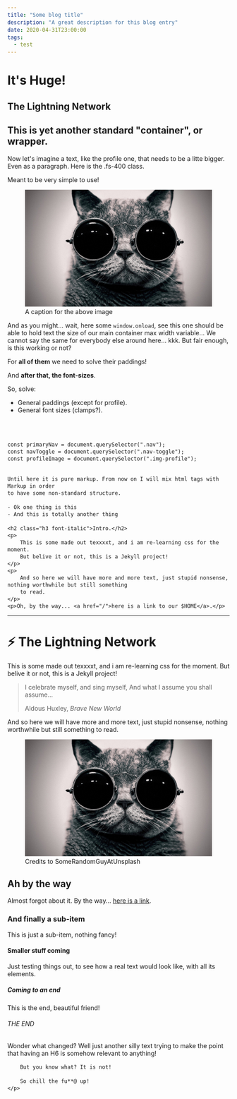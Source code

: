 ```yaml
---
title: "Some blog title"
description: "A great description for this blog entry"
date: 2020-04-31T23:00:00
tags:
  - test
---
```

<div class="wrapper text-justify mt-5">
    <h1>It's Huge!</h1>
    <h2>The Lightning Network</h2>
    <h2 class="h4">This is yet another standard "container", or wrapper.</h2>
    <p class="fs-400">Now let's imagine a text, like the profile one, that needs to be a litte bigger.
        Even as a paragraph. Here is the .fs-400 class.
    </p>
    <p>Meant to be very simple to use!</p>
    <figure>
        <img src="/images/cool-image.jpg" alt="Some cool image" class="img-rounded">
        <figcaption>A caption for the above image</figcaption> 
    </figure>
    <p>
        And as you might... wait, here some <code>window.onload</code>, see this one should be able to hold text the size of our main container max width variable... 
        We cannot say the same for everybody else around here... kkk. But fair enough, is this working or not?
    </p>
    <p>For <strong>all of them</strong> we need to solve their paddings!</p>
    <p>And <strong>after that, the font-sizes</strong>.</p>
    <p>So, solve:</p>
    <ul>
        <li>General paddings (except for profile).</li>
        <li>General font sizes (clamps?).</li>
    </ul>
    <br>
    <pre>
        <code>
const primaryNav = document.querySelector(".nav");
const navToggle = document.querySelector(".nav-toggle");
const profileImage = document.querySelector(".img-profile");</code>
    </pre>
</div>

<div class="wrapper mt-2">

    Until here it is pure markup. From now on I will mix html tags with Markup in order
    to have some non-standard structure.

    - Ok one thing is this
    - And this is totally another thing

    <h2 class="h3 font-italic">Intro.</h2>
    <p>
        This is some made out texxxxt, and i am re-learning css for the moment.
        But belive it or not, this is a Jekyll project!
    </p>       
    <p>
        And so here we will have more and more text, just stupid nonsense, nothing worthwhile but still something
        to read.
    </p>
    <p>Oh, by the way... <a href="/">here is a link to our $HOME</a>.</p>
</div>
<hr>
<div class="wrapper wrapper-wide">
    <h1 class="h2 text-center">⚡️ The Lightning Network</h1>
    <p>
        This is some made out texxxxt, and i am re-learning css for the moment.
        But belive it or not, this is a Jekyll project!
    </p>
    <blockquote cite="https://www.poetryfoundation.org/poems/45477/song-of-myself-1892-version">
        <p>
            I celebrate myself, and sing myself,
            And what I assume you shall assume...
        </p>
        <footer>Aldous Huxley, <cite>Brave New World</cite></footer>
    </blockquote>
    <p>
        And so here we will have more and more text, just stupid nonsense, nothing worthwhile but still something
        to read.
    </p>
    <figure class="full-width">
        <img src="/images/cool-image.jpg" class="img-rounded">       
        <figcaption class="text-right">Credits to SomeRandomGuyAtUnsplash</figcaption> 
    </figure>            
    <h2>Ah by the way</h2>
    <p>Almost forgot about it. By the way... <a href="/article">here is a link</a>.</p>
    <h3>And finally a sub-item</h3>
    <p>This is just a sub-item, nothing fancy!</p>
    <h4 class="mb-0">Smaller stuff coming</h4>
    <p class="mt-0">Just testing things out, to see how a real text would look like, with all its elements.</p>
    <h5>Coming to an end</h5>
    <p>This is the end, beautiful friend!</p>
    <h6>THE END</h6>
    <p>Wonder what changed? Well just another silly text trying to make the point that having 
        an H6 is somehow relevant to anything!
        
        But you know what? It is not!
    
        So chill the fu**@ up!
    </p>
</div>
